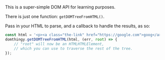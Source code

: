 This is a super-simple DOM API for learning purposes.

There is just one function: `getDOMTreeFromHTML()`.

Pass in your HTML to parse, and a callback to handle the results, as so:

```javascript
const html = '<p><a class="the-link" href="https://google.com">goog</a></p>';
domthingy.getDOMTreeFromHTML(html, (err, root) => {
    // "root" will now be an HTMLHTMLElement, 
    // which you can use to traverse the rest of the tree.
});
```
